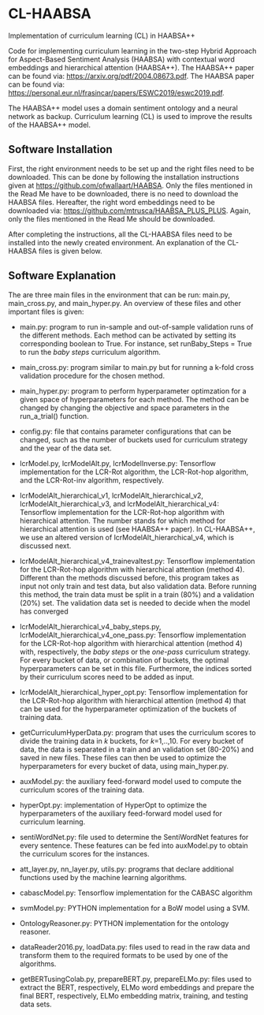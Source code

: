 # CL-HAABSA
Implementation of curriculum learning (CL) in HAABSA++

Code for implementing curriculum learning in the two-step Hybrid Approach for Aspect-Based Sentiment Analysis (HAABSA) with contextual word embeddings and hierarchical attention (HAABSA++).
The HAABSA++ paper can be found via: https://arxiv.org/pdf/2004.08673.pdf.
The HAABSA paper can be found via: https://personal.eur.nl/frasincar/papers/ESWC2019/eswc2019.pdf.

The HAABSA++ model uses a domain sentiment ontology and a neural network as backup. Curriculum learning (CL) is used to improve the results of the HAABSA++ model.


## Software Installation
First, the right environment needs to be set up and the right files need to be downloaded. This can be done by following the installation instructions given at https://github.com/ofwallaart/HAABSA. Only the files mentioned in the Read Me have to be downloaded, there is no need to download the HAABSA files. Hereafter, the right word embeddings need to be downloaded via: https://github.com/mtrusca/HAABSA_PLUS_PLUS. Again, only the files mentioned in the Read Me should be downloaded. 

After completing the instructions, all the CL-HAABSA files need to be installed into the newly created environment. An explanation of the CL-HAABSA files is given below.


## Software Explanation
The are three main files in the environment that can be run: main.py, main_cross.py, and main_hyper.py. An overview of these files and other important files is given:

- main.py: program to run in-sample and out-of-sample validation runs of the different methods. Each method can be activated by setting its corresponding boolean to True. For instance, set runBaby_Steps = True to run the *baby steps* curriculum algorithm.

- main_cross.py: program similar to main.py but for running a k-fold cross validation procedure for the chosen method.

- main_hyper.py: program to perform hyperparameter optimzation for a given space of hyperparameters for each method. The method can be changed by changing the objective and space parameters in the run_a_trial() function.

- config.py: file that contains parameter configurations that can be changed, such as the number of buckets used for curriculum strategy and the year of the data set.

- lcrModel.py, lcrModelAlt.py, lcrModelInverse.py: Tensorflow implementation for the LCR-Rot algorithm, the LCR-Rot-hop algorithm, and the LCR-Rot-inv algorithm, respectively. 

- lcrModelAlt_hierarchical_v1, lcrModelAlt_hierarchical_v2, lcrModelAlt_hierarchical_v3, and lcrModelAlt_hierarchical_v4: Tensorflow implementation for the LCR-Rot-hop algorithm with hierarchical attention. The number stands for which method for hierarchical attention is used (see HAABSA++ paper). In CL-HAABSA++, we use an altered version of lcrModelAlt_hierarchical_v4, which is discussed next.

- lcrModelAlt_hierarchical_v4_trainevaltest.py: Tensorflow implementation for the LCR-Rot-hop algorithm with hierarchical attention (method 4). Different than the methods discussed before, this program takes as input not only train and test data, but also validation data. Before running this method, the train data must be split in a train (80%) and a validation (20%) set. The validation data set is needed to decide when the model has converged

- lcrModelAlt_hierarchical_v4_baby_steps.py, lcrModelAlt_hierarchical_v4_one_pass.py: Tensorflow implementation for the LCR-Rot-hop algorithm with hierarchical attention (method 4) with, respectively, the *baby steps* or the *one-pass* curriculum strategy. For every bucket of data, or combination of buckets, the optimal hyperparameters can be set in this file. Furthermore, the indices sorted by their curriculum scores need to be added as input. 

- lcrModelAlt_hierarchical_hyper_opt.py: Tensorflow implementation for the LCR-Rot-hop algorithm with hierarchical attention (method 4) that can be used for the hyperparameter optimization of the buckets of training data. 

- getCurriculumHyperData.py: program that uses the curriculum scores to divide the training data in *k* buckets, for *k*=1,..,10. For every bucket of data, the data is separated in a train and an validation set (80-20%) and saved in new files. These files can then be used to optimize the hyperparameters for every bucket of data, using main_hyper.py.

- auxModel.py: the auxiliary feed-forward model used to compute the curriculum scores of the training data.

- hyperOpt.py: implementation of HyperOpt to optimize the hyperparameters of the auxiliary feed-forward model used for curriculum learning.

- sentiWordNet.py: file used to determine the SentiWordNet features for every sentence. These features can be fed into auxModel.py to obtain the curriculum scores for the instances. 

- att_layer.py, nn_layer.py, utils.py: programs that declare additional functions used by the machine learning algorithms.

- cabascModel.py: Tensorflow implementation for the CABASC algorithm

- svmModel.py: PYTHON implementation for a BoW model using a SVM.

- OntologyReasoner.py: PYTHON implementation for the ontology reasoner.

- dataReader2016.py, loadData.py: files used to read in the raw data and transform them to the required formats to be used by one of the algorithms.

- getBERTusingColab.py, prepareBERT.py, prepareELMo.py: files used to extract the BERT, respectively, ELMo word embeddings and prepare the final BERT, respectively, ELMo embedding matrix, training, and testing data sets. 
